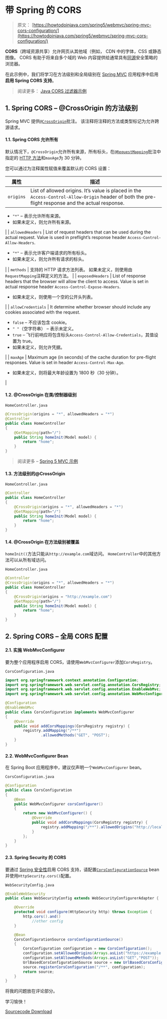 # 带 Spring 的 CORS

> 原文： [https://howtodoinjava.com/spring5/webmvc/spring-mvc-cors-configuration/](https://howtodoinjava.com/spring5/webmvc/spring-mvc-cors-configuration/)

**CORS**（跨域资源共享）允许网页从其他域（例如， CDN 中的字体，CSS 或静态图像。 CORS 有助于将来自多个域的 Web 内容提供给通常具有[同源](https://en.wikipedia.org/wiki/Same-origin_policy)安全策略的浏览器。

在此示例中，我们将学习在方法级别和全局级别在 [Spring MVC](https://howtodoinjava.com/spring-mvc-tutorial/) 应用程序中启用**启用 Spring CORS 支持**。

> 阅读更多： [Java CORS 过滤器示例](https://howtodoinjava.com/servlets/java-cors-filter-example/)

## 1\. Spring CORS – @CrossOrigin 的方法级别

Spring MVC 提供[`@CrossOrigin`](https://docs.spring.io/spring/docs/current/javadoc-api/org/springframework/web/bind/annotation/CrossOrigin.html)批注。 该注释将注释的方法或类型标记为允许跨源请求。

#### 1.1. Spring CORS 允许所有

默认情况下，`@CrossOrigin`允许所有来源，所有标头，在[`@RequestMapping`](https://howtodoinjava.com/spring5/webmvc/controller-getmapping-postmapping/)批注中指定的 [HTTP 方法](https://restfulapi.net/http-methods/)和`maxAge`为 30 分钟。

您可以通过为注释属性赋值来覆盖默认的 CORS 设置：

| 属性 | 描述 |
| --- | --- |
| `origins` | List of allowed origins. It’s value is placed in the `Access-Control-Allow-Origin` header of both the pre-flight response and the actual response.

*   `"*"` – 表示允许所有来源。
*   如果未定义，则允许​​所有来源。

 |
| `allowedHeaders` | List of request headers that can be used during the actual request. Value is used in preflight’s response header `Access-Control-Allow-Headers`.

*   `"*"` – 表示允许客户端请求的所有标头。
*   如果未定义，则允许​​所有请求的标头。

 |
| `methods` | 支持的 HTTP 请求方法列表。 如果未定义，则使用由`RequestMapping`注释定义的方法。 |
| `exposedHeaders` | List of response headers that the browser will allow the client to access. Value is set in actual response header `Access-Control-Expose-Headers`.

*   如果未定义，则使用一个空的公开头列表。

 |
| `allowCredentials` | It determine whether browser should include any cookies associated with the request.

*   `false` – 不应该包含 cookie。
*   `" "`（空字符串） – 表示未定义。
*   `true` – 飞行前响应将包含标头`Access-Control-Allow-Credentials`，其值设置为 true。
*   如果未定义，则允许​​凭据。

 |
| `maxAge` | Maximum age (in seconds) of the cache duration for pre-flight responses. Value is set in header `Access-Control-Max-Age`.

*   如果未定义，则将最大年龄设置为 1800 秒（30 分钟）。

 |

#### 1.2. @CrossOrigin 在类/控制器级别

`HomeController.java`

```java
@CrossOrigin(origins = "*", allowedHeaders = "*")
@Controller
public class HomeController 
{
	@GetMapping(path="/")
	public String homeInit(Model model) {
		return "home";
	}
}

```

> 阅读更多 – [Spring 5 MVC 示例](https://howtodoinjava.com/spring5/webmvc/spring5-mvc-hibernate5-example/)

#### 1.3. 方法级别的@CrossOrigin

`HomeController.java`

```java
@Controller
public class HomeController 
{
	@CrossOrigin(origins = "*", allowedHeaders = "*")
	@GetMapping(path="/")
	public String homeInit(Model model) {
		return "home";
	}
}

```

#### 1.4. @CrossOrigin 在方法级别被覆盖

`homeInit()`方法只能从`http://example.com`域访问。 `HomeController`中的其他方法可以从所有域访问。

`HomeController.java`

```java
@Controller
@CrossOrigin(origins = "*", allowedHeaders = "*")
public class HomeController 
{
	@CrossOrigin(origins = "http://example.com")
	@GetMapping(path="/")
	public String homeInit(Model model) {
		return "home";
	}
}

```

## 2\. Spring CORS – 全局 CORS 配置

#### 2.1. 实施 WebMvcConfigurer

要为整个应用程序启用 CORS，请使用`WebMvcConfigurer`添加`CorsRegistry`。

`CorsConfiguration.java`

```java
import org.springframework.context.annotation.Configuration;
import org.springframework.web.servlet.config.annotation.CorsRegistry;
import org.springframework.web.servlet.config.annotation.EnableWebMvc;
import org.springframework.web.servlet.config.annotation.WebMvcConfigurer;

@Configuration
@EnableWebMvc
public class CorsConfiguration implements WebMvcConfigurer
{
    @Override
    public void addCorsMappings(CorsRegistry registry) {
        registry.addMapping("/**")
                .allowedMethods("GET", "POST");
    }
}

```

#### 2.2. WebMvcConfigurer Bean

在 Spring Boot 应用程序中，建议仅声明一个`WebMvcConfigurer` bean。

`CorsConfiguration.java`

```java
@Configuration
public class CorsConfiguration 
{
    @Bean
    public WebMvcConfigurer corsConfigurer() 
    {
        return new WebMvcConfigurer() {
            @Override
            public void addCorsMappings(CorsRegistry registry) {
                registry.addMapping("/**").allowedOrigins("http://localhost:8080");
            }
        };
    }
}

```

#### 2.3. Spring Security 的 CORS

要通过 [Spring 安全性](https://howtodoinjava.com/spring-security-tutorial/)启用 CORS 支持，请配置[`CorsConfigurationSource`](https://docs.spring.io/spring-framework/docs/current/javadoc-api/org/springframework/web/cors/CorsConfigurationSource.html) bean 并使用`HttpSecurity.cors()`配置。

`WebSecurityConfig.java`

```java
@EnableWebSecurity
public class WebSecurityConfig extends WebSecurityConfigurerAdapter {

	@Override
	protected void configure(HttpSecurity http) throws Exception {
		http.cors().and()
			//other config
	}

	@Bean
	CorsConfigurationSource corsConfigurationSource() 
	{
		CorsConfiguration configuration = new CorsConfiguration();
		configuration.setAllowedOrigins(Arrays.asList("https://example.com"));
		configuration.setAllowedMethods(Arrays.asList("GET","POST"));
		UrlBasedCorsConfigurationSource source = new UrlBasedCorsConfigurationSource();
		source.registerCorsConfiguration("/**", configuration);
		return source;
	}
}

```

将我的问题放在评论部分。

学习愉快！

[Sourcecode Download](https://github.com/lokeshgupta1981/spring-webmvc)